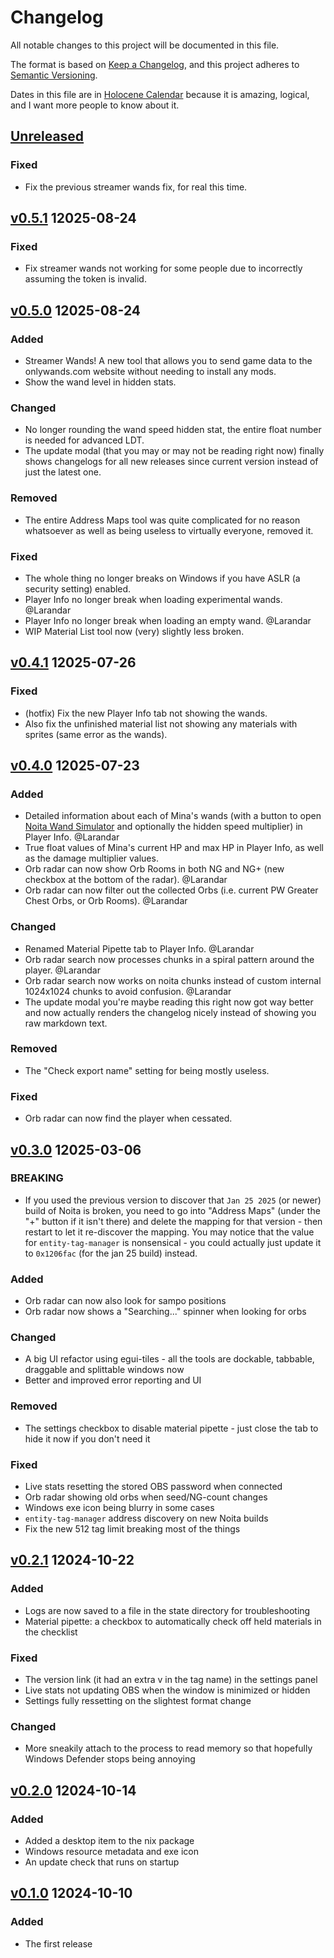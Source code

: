 # Changelog

All notable changes to this project will be documented in this file.

The format is based on [Keep a Changelog], and this project adheres to [Semantic Versioning].

Dates in this file are in [Holocene Calendar] because it is amazing, logical, and I want more people to know about it.

## [Unreleased]

### Fixed
  - Fix the previous streamer wands fix, for real this time.

## [v0.5.1] 12025-08-24

### Fixed
  - Fix streamer wands not working for some people due to incorrectly assuming the token is invalid.

## [v0.5.0] 12025-08-24

### Added
  - Streamer Wands! A new tool that allows you to send game data to the onlywands.com website without needing to install any mods.
  - Show the wand level in hidden stats.

### Changed
  - No longer rounding the wand speed hidden stat, the entire float number is needed for advanced LDT.
  - The update modal (that you may or may not be reading right now) finally shows changelogs for all new releases since current version instead of just the latest one.

### Removed
  - The entire Address Maps tool was quite complicated for no reason whatsoever as well as being useless to virtually everyone, removed it.

### Fixed
  - The whole thing no longer breaks on Windows if you have ASLR (a security setting) enabled.
  - Player Info no longer break when loading experimental wands. @Larandar
  - Player Info no longer break when loading an empty wand. @Larandar
  - WIP Material List tool now (very) slightly less broken.

## [v0.4.1] 12025-07-26

### Fixed
  - (hotfix) Fix the new Player Info tab not showing the wands.
  - Also fix the unfinished material list not showing any materials with sprites (same error as the wands).

## [v0.4.0] 12025-07-23

### Added
  - Detailed information about each of Mina's wands (with a button to open [Noita Wand Simulator](https://noita-wand-simulator.salinecitrine.com) and optionally the hidden speed multiplier) in Player Info. @Larandar
  - True float values of Mina's current HP and max HP in Player Info, as well as the damage multiplier values.
  - Orb radar can now show Orb Rooms in both NG and NG+ (new checkbox at the bottom of the radar). @Larandar
  - Orb radar can now filter out the collected Orbs (i.e. current PW Greater Chest Orbs, or Orb Rooms). @Larandar

### Changed
  - Renamed Material Pipette tab to Player Info. @Larandar
  - Orb radar search now processes chunks in a spiral pattern around the player. @Larandar
  - Orb radar search now works on noita chunks instead of custom internal 1024x1024 chunks to avoid confusion. @Larandar
  - The update modal you're maybe reading this right now got way better and now actually renders the changelog nicely instead of showing you raw markdown text.

### Removed
  - The "Check export name" setting for being mostly useless.

### Fixed
  - Orb radar can now find the player when cessated.

## [v0.3.0] 12025-03-06

### BREAKING
  - If you used the previous version to discover that `Jan 25 2025` (or newer) build of Noita is broken, you need to go into "Address Maps" (under the "+" button if it isn't there) and delete the mapping for that version - then restart to let it re-discover the mapping. You may notice that the value for `entity-tag-manager` is nonsensical - you could actually just update it to `0x1206fac` (for the jan 25 build) instead.

### Added
  - Orb radar can now also look for sampo positions
  - Orb radar now shows a "Searching..." spinner when looking for orbs

### Changed
  - A big UI refactor using egui-tiles - all the tools are dockable, tabbable, draggable and splittable windows now
  - Better and improved error reporting and UI

### Removed
  - The settings checkbox to disable material pipette - just close the tab to hide it now if you don't need it

### Fixed
  - Live stats resetting the stored OBS password when connected
  - Orb radar showing old orbs when seed/NG-count changes
  - Windows exe icon being blurry in some cases
  - `entity-tag-manager` address discovery on new Noita builds
  - Fix the new 512 tag limit breaking most of the things

## [v0.2.1] 12024-10-22

### Added
  - Logs are now saved to a file in the state directory for troubleshooting
  - Material pipette: a checkbox to automatically check off held materials in the checklist

### Fixed
  - The version link (it had an extra v in the tag name) in the settings panel
  - Live stats not updating OBS when the window is minimized or hidden
  - Settings fully ressetting on the slightest format change

### Changed
  - More sneakily attach to the process to read memory so that hopefully Windows Defender stops being annoying

## [v0.2.0] 12024-10-14

### Added
  - Added a desktop item to the nix package
  - Windows resource metadata and exe icon
  - An update check that runs on startup

## [v0.1.0] 12024-10-10

### Added
  - The first release

[unreleased]: https://github.com/necauqua/noita-utility-box/compare/v0.5.1...HEAD
[v0.5.1]: https://github.com/necauqua/noita-utility-box/releases/tag/v0.5.1
[v0.5.0]: https://github.com/necauqua/noita-utility-box/releases/tag/v0.5.0
[v0.4.1]: https://github.com/necauqua/noita-utility-box/releases/tag/v0.4.1
[v0.4.0]: https://github.com/necauqua/noita-utility-box/releases/tag/v0.4.0
[v0.3.0]: https://github.com/necauqua/noita-utility-box/releases/tag/v0.3.0
[v0.2.1]: https://github.com/necauqua/noita-utility-box/releases/tag/v0.2.1
[v0.2.0]: https://github.com/necauqua/noita-utility-box/releases/tag/v0.2.0
[v0.1.0]: https://github.com/necauqua/noita-utility-box/releases/tag/v0.1.0

[Keep a Changelog]: https://keepachangelog.com/en/1.1.0/ "Keep a Changelog"
[Semantic Versioning]: https://semver.org/spec/v2.0.0.html "Semantic Versioning"
[Holocene Calendar]: https://en.wikipedia.org/wiki/Holocene_calendar "Holocene Calendar"
